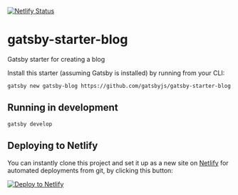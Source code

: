 [![Netlify Status](https://api.netlify.com/api/v1/badges/dbc6c764-6137-425f-97dc-9fb663de591f/deploy-status)](https://app.netlify.com/sites/kind-villani-219cbe/deploys)

# gatsby-starter-blog
Gatsby starter for creating a blog

Install this starter (assuming Gatsby is installed) by running from your CLI:

`gatsby new gatsby-blog https://github.com/gatsbyjs/gatsby-starter-blog`

## Running in development
`gatsby develop`


## Deploying to Netlify
You can instantly clone this project and set it up as a new site on [Netlify](https://www.netlify.com) for automated deployments from git, by clicking this button:

<!-- Markdown snippet -->
[![Deploy to Netlify](https://www.netlify.com/img/deploy/button.svg)](https://app.netlify.com/start/deploy?repository=https://github.com/gatsbyjs/gatsby-starter-blog)

